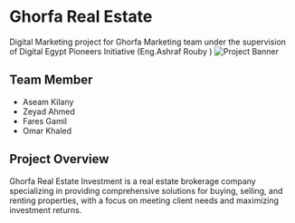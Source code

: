# Ghorfa Real Estate
Digital Marketing project for Ghorfa Marketing team under the supervision of Digital Egypt Pioneers Initiative (Eng.Ashraf Rouby )
![Project Banner](https://scontent.fcai19-11.fna.fbcdn.net/v/t39.30808-6/475193048_122096866004752667_6245591776016889731_n.jpg?_nc_cat=104&ccb=1-7&_nc_sid=6ee11a&_nc_ohc=sBsh-Tey_pwQ7kNvwF1ImU-&_nc_oc=Adn2-pVQjIPfUmIfDj8SEV1Jcr1lhGCRCbI2qo8QsHi3M8Dehc0SnkJoeASwkMCxn2w&_nc_zt=23&_nc_ht=scontent.fcai19-11.fna&_nc_gid=AQ_2B8cmUTkrquSeVvvrWg&oh=00_AfLMu0zCI1ZOo2lhGVwdgH3TjfNMVjkNO2j9lx6qmISFAA&oe=68250444)
## Team Member 
- Aseam Kilany 
- Zeyad Ahmed 
- Fares Gamil
- Omar Khaled
## Project Overview
Ghorfa Real Estate Investment is a real estate brokerage company specializing in providing comprehensive solutions for buying, selling, and renting properties, with a focus on meeting client needs and maximizing investment returns.
